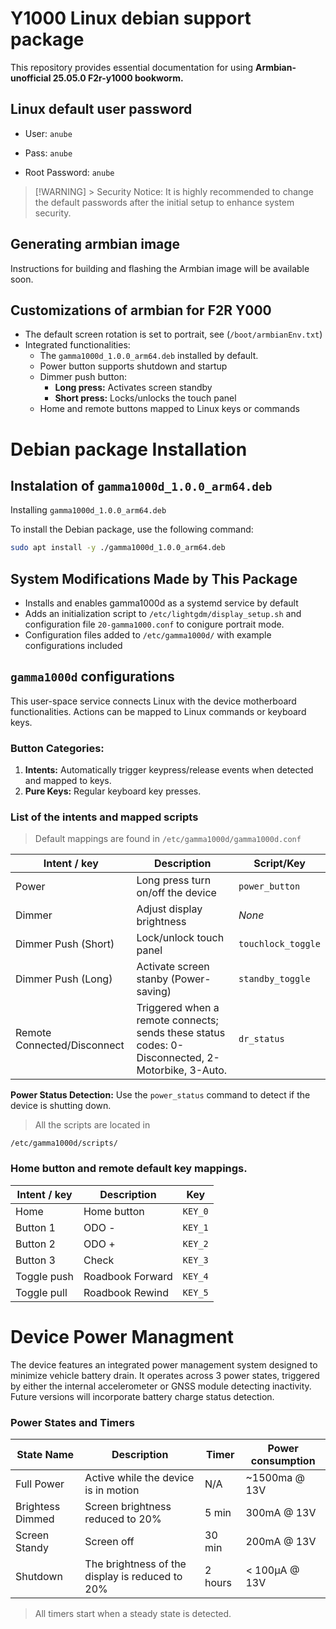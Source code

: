 # Y1000 Linux debian support package

This repository provides essential documentation for using **Armbian-unofficial 25.05.0 F2r-y1000 bookworm.**

## Linux default user password 

- User: `anube`
- Pass: `anube`

- Root Password: `anube`


> [!WARNING] > Security Notice: It is highly recommended to change the default passwords after the initial setup to enhance system security.

## Generating armbian image

Instructions for building and flashing the Armbian image will be available soon.

## Customizations of armbian for F2R Y000
 
- The default screen rotation is set to portrait, see (`/boot/armbianEnv.txt`)
- Integrated functionalities:
    - The `gamma1000d_1.0.0_arm64.deb` installed by default.
    - Power button supports shutdown and startup
    - Dimmer push button:
        - **Long press:** Activates screen standby
        - **Short press:** Locks/unlocks the touch panel
    - Home and remote buttons mapped to Linux keys or commands

# Debian package Installation

## Instalation of `gamma1000d_1.0.0_arm64.deb`


Installing `gamma1000d_1.0.0_arm64.deb`

To install the Debian package, use the following command:
```bash
sudo apt install -y ./gamma1000d_1.0.0_arm64.deb
```
## System Modifications Made by This Package

- Installs and enables gamma1000d as a systemd service by default
- Adds an initialization script to `/etc/lightgdm/display_setup.sh` and configuration file `20-gamma1000.conf` to conigure portrait mode.
- Configuration files added to `/etc/gamma1000d/` with example configurations included

## `gamma1000d` configurations

This user-space service connects Linux with the device motherboard functionalities. Actions can be mapped to Linux commands or keyboard keys.

### Button Categories:

1. **Intents:** Automatically trigger keypress/release events when detected and mapped to keys.
2. **Pure Keys:** Regular keyboard key presses.

###  List of the intents and mapped scripts

>Default mappings are found in  `/etc/gamma1000d/gamma1000d.conf`

| Intent / key | Description  | Script/Key | 
|--------------|--------------|------------|
| Power        | Long press turn on/off the device| `power_button` |
| Dimmer       | Adjust display brightness| *None*
| Dimmer Push (Short)| Lock/unlock touch panel | `touchlock_toggle`
| Dimmer Push (Long) | Activate screen stanby (Power-saving) | `standby_toggle`
| Remote Connected/Disconnect  | Triggered when a remote connects; sends these status codes: 0-Disconnected, 2-Motorbike, 3-Auto. | `dr_status`

**Power Status Detection:** Use the  `power_status` command to detect if the device is shutting down.
>All the scripts are located in 
```
/etc/gamma1000d/scripts/
```

### Home button and remote default key mappings.
| Intent / key | Description  | Key | 
|--------------|--------------|------------|
| Home         | Home button | `KEY_0` |
| Button 1     | ODO - | `KEY_1` |
| Button 2     | ODO + | `KEY_2` |
| Button 3     | Check | `KEY_3` |
| Toggle push  | Roadbook Forward | `KEY_4` |
| Toggle pull  | Roadbook Rewind| `KEY_5` |



# Device Power Managment

The device features an integrated power management system designed to minimize vehicle battery drain. It operates across 3 power states, triggered by either the internal accelerometer or GNSS module detecting inactivity. Future versions will incorporate battery charge status detection.

### Power States and Timers
| State Name | Description | Timer | Power consumption |
| ---------- | ----------- | ----- | ----------------  |
| Full Power |Active while the device is in motion | N/A | ~1500ma @ 13V |
| Brightess Dimmed | Screen brightness reduced to 20% | 5 min | 300mA @ 13V
| Screen Standy | Screen off | 30 min | 200mA @ 13V
| Shutdown | The brightness of the display is reduced to 20% | 2 hours | < 100μA @ 13V

>All timers start when a steady state is detected.















